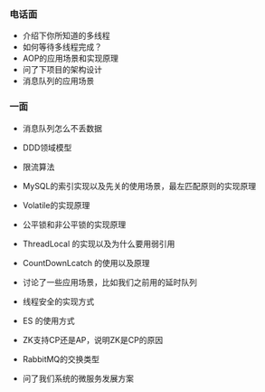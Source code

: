 ### 电话面
+ 介绍下你所知道的多线程
+ 如何等待多线程完成？
+ AOP的应用场景和实现原理
+ 问了下项目的架构设计
+ 消息队列的应用场景

### 一面

+ 消息队列怎么不丢数据

+ DDD领域模型

+ 限流算法

+ MySQL的索引实现以及先关的使用场景，最左匹配原则的实现原理

+ Volatile的实现原理

+ 公平锁和非公平锁的实现原理

+ ThreadLocal 的实现以及为什么要用弱引用

+ CountDownLcatch 的使用以及原理

+ 讨论了一些应用场景，比如我们之前用的延时队列

+ 线程安全的实现方式

+ ES 的使用方式

+ ZK支持CP还是AP，说明ZK是CP的原因

+ RabbitMQ的交换类型

+ 问了我们系统的微服务发展方案

  












